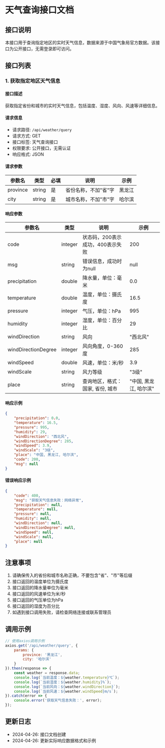 # 天气查询接口文档

## 接口说明
本接口用于查询指定地区的实时天气信息，数据来源于中国气象局官方数据。该接口为公开接口，无需登录即可访问。

## 接口列表

### 1. 获取指定地区天气信息

#### 接口描述
获取指定省份和城市的实时天气信息，包括温度、湿度、风向、风速等详细信息。

#### 请求信息
- 请求路径: `/api/weather/query`
- 请求方式: GET
- 接口标签: 天气查询接口
- 权限要求: 公开接口，无需认证
- 响应格式: JSON

#### 请求参数
| 参数名 | 类型 | 必填 | 说明 | 示例 |
|--------|------|------|------|------|
| province | string | 是 | 省份名称，不加"省"字 | 黑龙江 |
| city | string | 是 | 城市名称，不加"市"字 | 哈尔滨 |

#### 响应参数
| 参数名 | 类型 | 说明 | 示例 |
|--------|------|------|------|
| code | integer | 状态码，200表示成功，400表示失败 | 200 |
| msg | string | 错误信息，成功时为null | null |
| precipitation | double | 降水量，单位：毫米 | 0.0 |
| temperature | double | 温度，单位：摄氏度 | 16.5 |
| pressure | integer | 气压，单位：hPa | 995 |
| humidity | integer | 湿度，单位：百分比 | 29 |
| windDirection | string | 风向 | "西北风" |
| windDirectionDegree | integer | 风向角度，0-360度 | 285 |
| windSpeed | double | 风速，单位：米/秒 | 3.9 |
| windScale | string | 风力等级 | "3级" |
| place | string | 查询地区，格式：国家, 省份, 城市 | "中国, 黑龙江, 哈尔滨" |

#### 响应示例
```json
{
    "precipitation": 0.0,
    "temperature": 16.5,
    "pressure": 995,
    "humidity": 29,
    "windDirection": "西北风",
    "windDirectionDegree": 285,
    "windSpeed": 3.9,
    "windScale": "3级",
    "place": "中国, 黑龙江, 哈尔滨",
    "code": 200,
    "msg": null
}
```

#### 错误响应示例
```json
{
    "code": 400,
    "msg": "获取天气信息失败：网络异常",
    "precipitation": null,
    "temperature": null,
    "pressure": null,
    "humidity": null,
    "windDirection": null,
    "windDirectionDegree": null,
    "windSpeed": null,
    "windScale": null,
    "place": null
}
```

## 注意事项
1. 请确保传入的省份和城市名称正确，不要包含"省"、"市"等后缀
2. 接口返回的温度单位为摄氏度
3. 接口返回的降水量单位为毫米
4. 接口返回的风速单位为米/秒
5. 接口返回的气压单位为hPa
6. 接口返回的湿度为百分比
7. 如遇到接口调用失败，请检查网络连接或联系管理员

## 调用示例
```javascript
// 使用axios调用示例
axios.get('/api/weather/query', {
    params: {
        province: '黑龙江',
        city: '哈尔滨'
    }
}).then(response => {
    const weather = response.data;
    console.log(`当前温度：${weather.temperature}℃`);
    console.log(`当前湿度：${weather.humidity}%`);
    console.log(`当前风向：${weather.windDirection}`);
    console.log(`当前风速：${weather.windSpeed}m/s`);
}).catch(error => {
    console.error('获取天气信息失败：', error);
});
```

## 更新日志
- 2024-04-26: 接口文档创建
- 2024-04-26: 更新实际响应数据格式和示例 